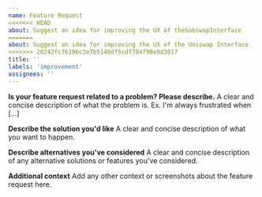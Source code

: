 ```yaml
---
name: Feature Request
<<<<<<< HEAD
about: Suggest an idea for improving the UX of theSabswapInterface
=======
about: Suggest an idea for improving the UX of the Uniswap Interface
>>>>>>> 20242fc76106c3e7b5140df5cdf784f98e8d3017
title: ''
labels: 'improvement'
assignees: ''
---
```


**Is your feature request related to a problem? Please describe.**
A clear and concise description of what the problem is. Ex. I'm always frustrated when [...]

**Describe the solution you'd like**
A clear and concise description of what you want to happen.

**Describe alternatives you've considered**
A clear and concise description of any alternative solutions or features you've considered.

**Additional context**
Add any other context or screenshots about the feature request here.
